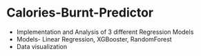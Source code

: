 # Calories-Burnt-Predictor

- Implementation and Analysis of 3 different Regression Models
- Models- Linear Regression, XGBooster, RandomForest
- Data visualization
